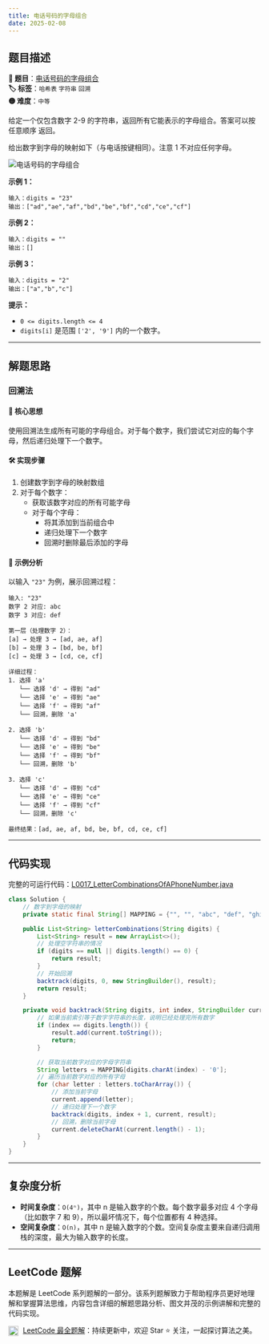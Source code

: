 ```yaml
---
title: 电话号码的字母组合
date: 2025-02-08
---
```


## 题目描述

**🔗 题目**：[电话号码的字母组合](https://leetcode.cn/problems/letter-combinations-of-a-phone-number/)  
**🏷️ 标签**：`哈希表` `字符串` `回溯`  
**🟡 难度**：`中等`  

给定一个仅包含数字 2-9 的字符串，返回所有它能表示的字母组合。答案可以按 任意顺序 返回。

给出数字到字母的映射如下（与电话按键相同）。注意 1 不对应任何字母。

![电话号码的字母组合](https://assets.leetcode-cn.com/aliyun-lc-upload/uploads/2021/11/09/200px-telephone-keypad2svg.png)

**示例 1：**
```
输入：digits = "23"
输出：["ad","ae","af","bd","be","bf","cd","ce","cf"]
```

**示例 2：**
```
输入：digits = ""
输出：[]
```

**示例 3：**
```
输入：digits = "2"
输出：["a","b","c"]
```

**提示：**
- `0 <= digits.length <= 4`
- `digits[i]` 是范围 `['2', '9']` 内的一个数字。

---

## 解题思路

### 回溯法

#### 📝 核心思想
使用回溯法生成所有可能的字母组合。对于每个数字，我们尝试它对应的每个字母，然后递归处理下一个数字。

#### 🛠️ 实现步骤
1. 创建数字到字母的映射数组
2. 对于每个数字：
   - 获取该数字对应的所有可能字母
   - 对于每个字母：
     - 将其添加到当前组合中
     - 递归处理下一个数字
     - 回溯时删除最后添加的字母

#### 🧩 示例分析
以输入 `"23"` 为例，展示回溯过程：

```text
输入: "23"
数字 2 对应: abc
数字 3 对应: def

第一层（处理数字 2）：
[a] → 处理 3 → [ad, ae, af]
[b] → 处理 3 → [bd, be, bf]
[c] → 处理 3 → [cd, ce, cf]

详细过程：
1. 选择 'a'
   └── 选择 'd' → 得到 "ad"
   └── 选择 'e' → 得到 "ae"
   └── 选择 'f' → 得到 "af"
   └── 回溯，删除 'a'

2. 选择 'b'
   └── 选择 'd' → 得到 "bd"
   └── 选择 'e' → 得到 "be"
   └── 选择 'f' → 得到 "bf"
   └── 回溯，删除 'b'

3. 选择 'c'
   └── 选择 'd' → 得到 "cd"
   └── 选择 'e' → 得到 "ce"
   └── 选择 'f' → 得到 "cf"
   └── 回溯，删除 'c'

最终结果：[ad, ae, af, bd, be, bf, cd, ce, cf]
```

---

## 代码实现

完整的可运行代码：[L0017_LetterCombinationsOfAPhoneNumber.java](../src/main/java/L0017_LetterCombinationsOfAPhoneNumber.java)

```java
class Solution {
    // 数字到字母的映射
    private static final String[] MAPPING = {"", "", "abc", "def", "ghi", "jkl", "mno", "pqrs", "tuv", "wxyz"};

    public List<String> letterCombinations(String digits) {
        List<String> result = new ArrayList<>();
        // 处理空字符串的情况
        if (digits == null || digits.length() == 0) {
            return result;
        }
        // 开始回溯
        backtrack(digits, 0, new StringBuilder(), result);
        return result;
    }

    private void backtrack(String digits, int index, StringBuilder current, List<String> result) {
        // 如果当前索引等于数字字符串的长度，说明已经处理完所有数字
        if (index == digits.length()) {
            result.add(current.toString());
            return;
        }

        // 获取当前数字对应的字母字符串
        String letters = MAPPING[digits.charAt(index) - '0'];
        // 遍历当前数字对应的所有字母
        for (char letter : letters.toCharArray()) {
            // 添加当前字母
            current.append(letter);
            // 递归处理下一个数字
            backtrack(digits, index + 1, current, result);
            // 回溯，删除当前字母
            current.deleteCharAt(current.length() - 1);
        }
    }
}
```

---

## 复杂度分析

- **时间复杂度**：`O(4ⁿ)`，其中 n 是输入数字的个数。每个数字最多对应 4 个字母（比如数字 7 和 9），所以最坏情况下，每个位置都有 4 种选择。
- **空间复杂度**：`O(n)`，其中 n 是输入数字的个数。空间复杂度主要来自递归调用栈的深度，最大为输入数字的长度。

---

## LeetCode 题解

本题解是 LeetCode 系列题解的一部分。该系列题解致力于帮助程序员更好地理解和掌握算法思维，内容包含详细的解题思路分析、图文并茂的示例讲解和完整的代码实现。

<img src="https://github.githubassets.com/images/modules/logos_page/GitHub-Mark.png" alt="GitHub" width="20" style="vertical-align: middle; margin-right: 5px"> [LeetCode 最全题解](https://github.com/LjyYano/LeetCode)：持续更新中，欢迎 Star ⭐️ 关注，一起探讨算法之美。